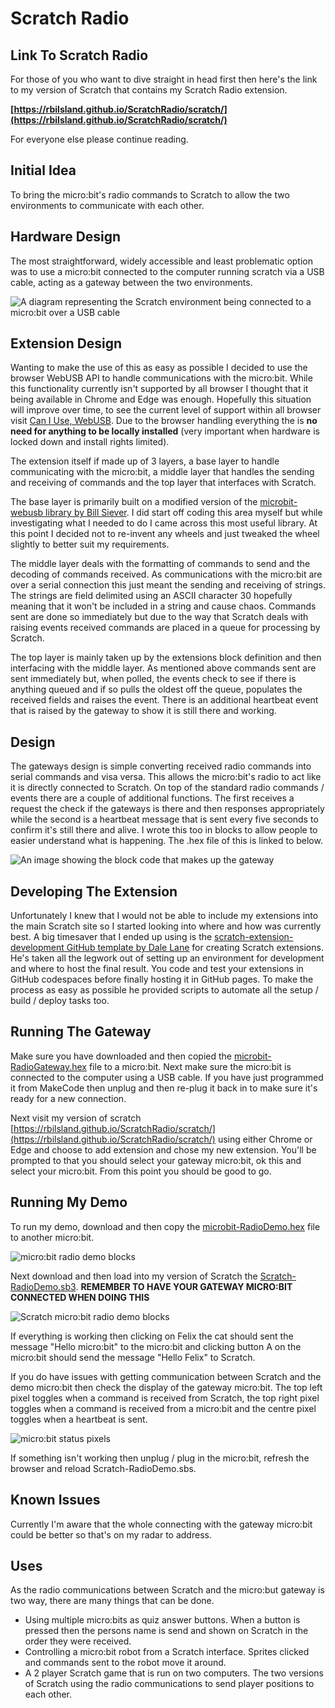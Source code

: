 # Scratch Radio
## Link To Scratch Radio

For those of you who want to dive straight in head first then here's the link to my version of Scratch that contains my Scratch Radio extension.

**[https://rbilsland.github.io/ScratchRadio/scratch/](https://rbilsland.github.io/ScratchRadio/scratch/)**

For everyone else please continue reading.

## Initial Idea
To bring the micro:bit's radio commands to Scratch to allow the two environments to communicate with each other.

## Hardware Design
The most straightforward, widely accessible and least problematic option was to use a micro:bit connected to the computer running scratch via a USB cable, acting as a gateway between the two environments.

![A diagram representing the Scratch environment being connected to a micro:bit over a USB cable](./images/Scratch_USB_microbit.png)

## Extension Design
Wanting to make the use of this as easy as possible I decided to use the browser WebUSB API to handle communications with the micro:bit. While this functionality currently isn't supported by all browser I thought that it being available in Chrome and Edge was enough. Hopefully this situation will improve over time, to see the current level of support within all browser visit [Can I Use, WebUSB](https://caniuse.com/webusb). Due to the browser handling everything the is **no need for anything to be locally installed** (very important when hardware is locked down and install rights limited).

The extension itself if made up of 3 layers, a base layer to handle communicating with the micro:bit, a middle layer that handles the sending and receiving of commands and the top layer that interfaces with Scratch.

The base layer is primarily built on a modified version of the [microbit-webusb library by Bill Siever](https://github.com/bsiever/microbit-webusb). I did start off coding this area myself but while investigating what I needed to do I came across this most useful library. At this point I decided not to re-invent any wheels and just tweaked the wheel slightly to better suit my requirements.

The middle layer deals with the formatting of commands to send and the decoding of commands received. As communications with the micro:bit are over a serial connection this just meant the sending and receiving of strings. The strings are field delimited using an ASCII character 30 hopefully meaning that it won't be included in a string and cause chaos. Commands sent are done so immediately but due to the way that Scratch deals with raising events received commands are placed in a queue for processing by Scratch.

The top layer is mainly taken up by the extensions block definition and then interfacing with the middle layer. As mentioned above commands sent are sent immediately but, when polled, the events check to see if there is anything queued and if so pulls the oldest off the queue, populates the received fields and raises the event. There is an additional heartbeat event that is raised by the gateway to show it is still there and working.

## Design
The gateways design is simple converting received radio commands into serial commands and visa versa. This allows the micro:bit's radio to act like it is directly connected to Scratch. On top of the standard radio commands / events there are a couple of additional functions. The first receives a request the check if the gateways is there and then responses appropriately while the second is a heartbeat message that is sent every five seconds to confirm it's still there and alive. I wrote this too in blocks to allow people to easier understand what is happening. The .hex file of this is linked to below.

![An image showing the block code that makes up the gateway](./images/microbit_Gateway_Blocks.png)

## Developing The Extension
Unfortunately I knew that I would not be able to include my extensions into the main Scratch site so I started looking into where and how was currently best. A big timesaver that I ended up using is the [scratch-extension-development GitHub template by Dale Lane](https://github.com/dalelane/scratch-extension-development) for creating Scratch extensions. He's taken all the legwork out of setting up an environment for development and where to host the final result. You code and test your extensions in GitHub codespaces before finally hosting it in GitHub pages. To make the process as easy as possible he provided scripts to automate all the setup / build / deploy tasks too.

## Running The Gateway
Make sure you have downloaded and then copied the [microbit-RadioGateway.hex](https://github.com/RBilsland/ScratchRadio/blob/main/hex/microbit-RadioGateway.hex?raw=True) file to a micro:bit. Next make sure the micro:bit is connected to the computer using a USB cable. If you have just programmed it from MakeCode then unplug and then re-plug it back in to make sure it's ready for a new connection.

Next visit my version of scratch [https://rbilsland.github.io/ScratchRadio/scratch/](https://rbilsland.github.io/ScratchRadio/scratch/) using either Chrome or Edge and choose to add extension and chose my new extension. You'll be prompted to that you should select your gateway micro:bit, ok this and select your micro:bit. From this point you should be good to go.

## Running My Demo
To run my demo, download and then copy the [microbit-RadioDemo.hex](https://github.com/RBilsland/ScratchRadio/blob/main/hex/microbit-RadioDemo.hex?raw=True) file to another micro:bit.

![micro:bit radio demo blocks](./images/microbit_Demo_Blocks.png)

Next download and then load into my version of Scratch the [Scratch-RadioDemo.sb3](https://github.com/RBilsland/ScratchRadio/blob/main/sb3/Scratch-RadioDemo.hex?raw=True). **REMEMBER TO HAVE YOUR GATEWAY MICRO:BIT CONNECTED WHEN DOING THIS**

![Scratch micro:bit radio demo blocks](./images/Scratch_Demo_Blocks.png)

If everything is working then clicking on Felix the cat should sent the message "Hello micro:bit" to the micro:bit and clicking button A on the micro:bit should send the message "Hello Felix" to Scratch.

If you do have issues with getting communication  between Scratch and the demo micro:bit then check the display of the gateway micro:bit. The top left pixel toggles when a command is received from Scratch, the top right pixel toggles when a command is received from a micro:bit and the centre pixel toggles when a heartbeat is sent.

![micro:bit status pixels](./images/microbit_Pixels.png)

If something isn't working then unplug / plug in the micro:bit, refresh the browser and reload Scratch-RadioDemo.sbs.

## Known Issues
Currently I'm aware that the whole connecting with the gateway micro:bit could be better so that's on my radar to address.

## Uses
As the radio communications between Scratch and the micro:but gateway is two way, there are many things that can be done.

* Using multiple micro:bits as quiz answer buttons. When a button is pressed then the persons name is send and shown on Scratch in the order they were received.
* Controlling a micro:bit robot from a Scratch interface. Sprites clicked and commands sent to the robot move it around.
* A 2 player Scratch game that is run on two computers. The two versions of Scratch using the radio communications to send player positions to each other.